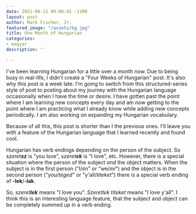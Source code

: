 ```yaml
---
date: 2021-06-21 09:00:42 -1100
layout: post
author: Mark Fischer, Jr.
featured_image: "/assets/bg.jpg"
title: One Month of Hungarian
categories:
- magyar
description: ''

---
```

I've been learning Hungarian for a little over a month now. Due to being busy in real-life, I didn't create a "Four Weeks of Hungarian" post. It's also why this post is a week late. I'm going to switch from this structured-series style of post to posting about my journey with the Hungarian language occasionally when I have the time or desire. I have gotten past the point where I am learning new concepts every day and am now getting to the point where I am practicing what I already know while adding new concepts periodically. I am also working on expanding my Hungarian vocabulary.

Because of all this, this post is shorter than I the previous ones. I'll leave you with a feature of the Hungarian language that I learned recently and found cool.

Hungarian has verb endings depending on the person of the subject. So _szeret**sz**_ is "you love", _szeret**ek**_ is "I love", etc. However, there is a special situation where the person of the subject _and_ the object matters. When the subject is in the first person ("I/_én_" or "we/_mi_") and the object is in the second person ("you/_téged_" or "y'all/_titeket_") there is a special verb ending of **-lek**/**-lak**.

So, _szeret**lek**_ means "I love you". _Szeretlek titeket_ means "I love y'all". I think this is an interesting language feature, that the subject and object can be completely summed up in a verb ending.